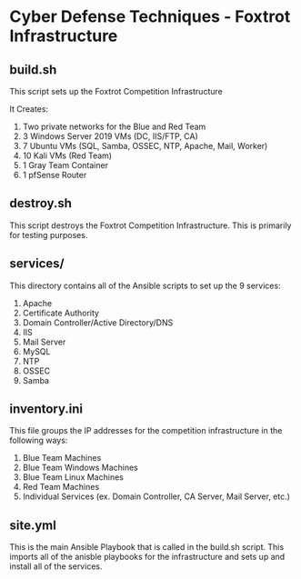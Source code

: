# Cyber Defense Techniques - Foxtrot Infrastructure

## build.sh
This script sets up the Foxtrot Competition Infrastructure

It Creates:
1. Two private networks for the Blue and Red Team
2. 3 Windows Server 2019 VMs (DC, IIS/FTP, CA)
3. 7 Ubuntu VMs (SQL, Samba, OSSEC, NTP, Apache, Mail, Worker)
4. 10 Kali VMs (Red Team)
5. 1 Gray Team Container
6. 1 pfSense Router

## destroy.sh
This script destroys the Foxtrot Competition Infrastructure. This is primarily for testing purposes.

## services/
This directory contains all of the Ansible scripts to set up the 9 services:
1. Apache
2. Certificate Authority
3. Domain Controller/Active Directory/DNS
4. IIS
5. Mail Server
6. MySQL
7. NTP
8. OSSEC
9. Samba

## inventory.ini
This file groups the IP addresses for the competition infrastructure in the following ways:

1. Blue Team Machines
2. Blue Team Windows Machines
3. Blue Team Linux Machines
4. Red Team Machines
5. Individual Services (ex. Domain Controller, CA Server, Mail Server, etc.)

## site.yml
This is the main Ansible Playbook that is called in the build.sh script. This imports all of the anisble playbooks for the infrastructure and sets up and install all of the services.
